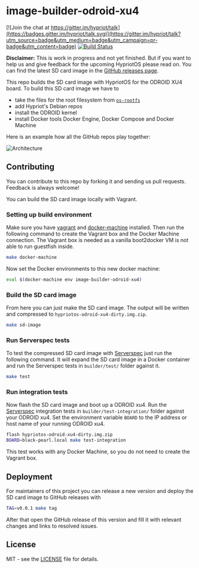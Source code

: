 # image-builder-odroid-xu4
[![Join the chat at https://gitter.im/hypriot/talk](https://badges.gitter.im/hypriot/talk.svg)](https://gitter.im/hypriot/talk?utm_source=badge&utm_medium=badge&utm_campaign=pr-badge&utm_content=badge)
[![Build Status](https://travis-ci.org/hypriot/image-builder-odroid-xu4.svg)](https://travis-ci.org/hypriot/image-builder-odroid-xu4)


**Disclaimer:** This is work in progress and not yet finished. But if you want to help us and give feedback for the upcoming HypriotOS please read on. You can find the latest SD card image in the [GitHub releases page](https://github.com/hypriot/image-builder-odroid-xu4/releases).

This repo builds the SD card image with HypriotOS for the ODROID XU4 board. To build this SD card image we have to

 * take the files for the root filesystem from [`os-rootfs`](https://github.com/hypriot/os-rootfs)
 * add Hypriot's Debian repos
 * install the ODROID kernel
 * install Docker tools Docker Engine, Docker Compose and Docker Machine

Here is an example how all the GitHub repos play together:

![Architecture](http://blog.hypriot.com/images/hypriotos-xxx/hypriotos_buildpipeline.jpg)

## Contributing

You can contribute to this repo by forking it and sending us pull requests. Feedback is always welcome!

You can build the SD card image locally with Vagrant.

### Setting up build environment
Make sure you have [vagrant](https://docs.vagrantup.com/v2/installation/) and [docker-machine](https://docs.docker.com/machine/install-machine/) installed. Then run the following command to create the Vagrant box and the Docker Machine connection. The Vagrant box is needed as a vanilla boot2docker VM is not able to run guestfish inside.

```bash
make docker-machine
```

Now set the Docker environments to this new docker machine:

```bash
eval $(docker-machine env image-builder-odroid-xu4)
```

### Build the SD card image

From here you can just make the SD card image. The output will be written and compressed to `hypriotos-odroid-xu4-dirty.img.zip`.

```bash
make sd-image
```

### Run Serverspec tests

To test the compressed SD card image with [Serverspec](http://serverspec.org) just run the following command. It will expand the SD card image in a Docker container and run the Serverspec tests in `builder/test/` folder against it.

```bash
make test
```

### Run integration tests

Now flash the SD card image and boot up a ODROID xu4. Run the [Serverspec](http://serverspec.org) integration tests in `builder/test-integration/` folder against your ODROID xu4. Set the environment variable `BOARD` to the IP address or host name of your running ODROID xu4.

```bash
flash hypriotos-odroid-xu4-dirty.img.zip
BOARD=black-pearl.local make test-integration
```

This test works with any Docker Machine, so you do not need to create the Vagrant box.

## Deployment

For maintainers of this project you can release a new version and deploy the SD card image to GitHub releases with

```bash
TAG=v0.0.1 make tag
```

After that open the GitHub release of this version and fill it with relevant changes and links to resolved issues.

## License

MIT - see the [LICENSE](./LICENSE) file for details.
